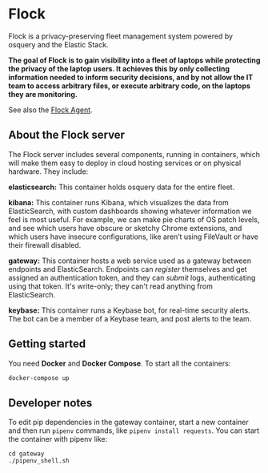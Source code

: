 # Flock

Flock is a privacy-preserving fleet management system powered by osquery and the Elastic Stack.

**The goal of Flock is to gain visibility into a fleet of laptops while protecting the privacy of the laptop users. It achieves this by only collecting information needed to inform security decisions, and by not allow the IT team to access arbitrary files, or execute arbitrary code, on the laptops they are monitoring.**

See also the [Flock Agent](https://github.com/firstlookmedia/flock-agent).

## About the Flock server

The Flock server includes several components, running in containers, which will make them easy to deploy in cloud hosting services or on physical hardware. They include:

**elasticsearch:** This container holds osquery data for the entire fleet.

**kibana:** This container runs Kibana, which visualizes the data from ElasticSearch, with custom dashboards showing whatever information we feel is most useful. For example, we can make pie charts of OS patch levels, and see which users have obscure or sketchy Chrome extensions, and which users have insecure configurations, like aren’t using FileVault or have their firewall disabled.

**gateway:** This container hosts a web service used as a gateway between endpoints and ElasticSearch. Endpoints can _register_ themselves and get assigned an authentication token, and they can _submit_ logs, authenticating using that token. It's write-only; they can't read anything from ElasticSearch.

**keybase:** This container runs a Keybase bot, for real-time security alerts. The bot can be a member of a Keybase team, and post alerts to the team.

## Getting started

You need **Docker** and **Docker Compose**. To start all the containers:

```sh
docker-compose up
```

## Developer notes

To edit pip dependencies in the gateway container, start a new container and then run `pipenv` commands, like `pipenv install requests`. You can start the container with pipenv like:

```
cd gateway
./pipenv_shell.sh
```
